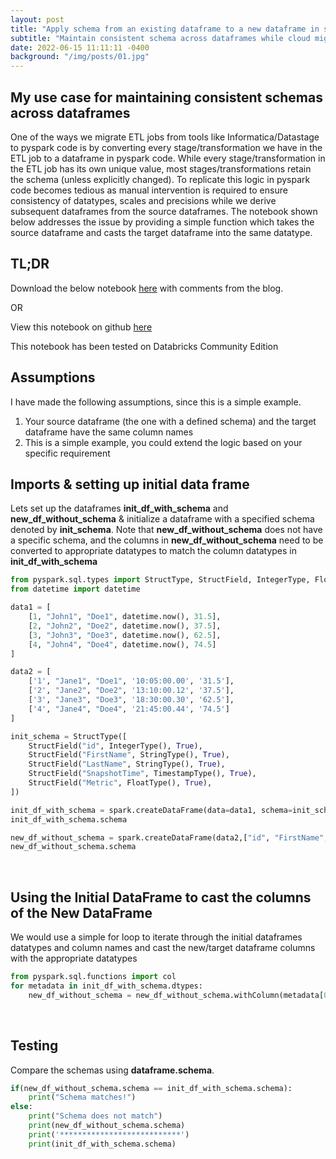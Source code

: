 ```yaml
---
layout: post
title: "Apply schema from an existing dataframe to a new dataframe in spark"
subtitle: "Maintain consistent schema across dataframes while cloud migration"
date: 2022-06-15 11:11:11 -0400
background: "/img/posts/01.jpg"
---
```


## My use case for maintaining consistent schemas across dataframes

One of the ways we migrate ETL jobs from tools like Informatica/Datastage to pyspark code is by converting every stage/transformation we have in the ETL job to a dataframe in pyspark code. While every stage/transformation in the ETL job has its own unique value, most stages/transformations retain the schema (unless explicitly changed). To replicate this logic in pyspark code becomes tedious as manual intervention is required to ensure consistency of datatypes, scales and precisions while we derive subsequent dataframes from the source dataframes. The notebook shown below addresses the issue by providing a simple function which takes the source dataframe and casts the target dataframe into the same datatype.

## TL;DR

Download the below notebook [here](../../../notebooks/2022-06-15-consistent_schemas.ipynb) with comments from the blog.

OR

View this notebook on github [here](https://github.com/mar1boroman/databricks-patterns/blob/main/notebooks/2022-06-15-consistent_schemas.ipynb)

This notebook has been tested on Databricks Community Edition

## Assumptions

I have made the following assumptions, since this is a simple example.

1. Your source dataframe (the one with a defined schema) and the target dataframe have the same column names
2. This is a simple example, you could extend the logic based on your specific requirement

## Imports & setting up initial data frame

Lets set up the dataframes **init_df_with_schema** and **new_df_without_schema** & initialize a dataframe with a specified schema denoted by **init_schema**.
Note that **new_df_without_schema** does not have a specific schema, and the columns in **new_df_without_schema** need to be converted to appropriate datatypes to match the column datatypes in **init_df_with_schema**

```python
from pyspark.sql.types import StructType, StructField, IntegerType, FloatType, StringType, TimestampType
from datetime import datetime

data1 = [
    [1, "John1", "Doe1", datetime.now(), 31.5],
    [2, "John2", "Doe2", datetime.now(), 37.5],
    [3, "John3", "Doe3", datetime.now(), 62.5],
    [4, "John4", "Doe4", datetime.now(), 74.5]
]

data2 = [
    ['1', "Jane1", "Doe1", '10:05:00.00', '31.5'],
    ['2', "Jane2", "Doe2", '13:10:00.12', '37.5'],
    ['3', "Jane3", "Doe3", '18:30:00.30', '62.5'],
    ['4', "Jane4", "Doe4", '21:45:00.44', '74.5']
]

init_schema = StructType([
    StructField("id", IntegerType(), True),
    StructField("FirstName", StringType(), True),
    StructField("LastName", StringType(), True),
    StructField("SnapshotTime", TimestampType(), True),
    StructField("Metric", FloatType(), True),
])

init_df_with_schema = spark.createDataFrame(data=data1, schema=init_schema)
init_df_with_schema.schema

new_df_without_schema = spark.createDataFrame(data2,["id", "FirstName", "LastName", "SnapshotTime", "Metric"])
new_df_without_schema.schema
```

<br>

## Using the Initial DataFrame to cast the columns of the New DataFrame

We would use a simple for loop to iterate through the initial dataframes datatypes and column names and cast the new/target dataframe columns with the appropriate datatypes

```python
from pyspark.sql.functions import col
for metadata in init_df_with_schema.dtypes:
    new_df_without_schema = new_df_without_schema.withColumn(metadata[0], col(metadata[0]).cast(metadata[1]))
```

<br>

## Testing

Compare the schemas using **dataframe.schema**.

```python
if(new_df_without_schema.schema == init_df_with_schema.schema):
    print("Schema matches!")
else:
    print("Schema does not match")
    print(new_df_without_schema.schema)
    print('***************************')
    print(init_df_with_schema.schema)
```

<br>
